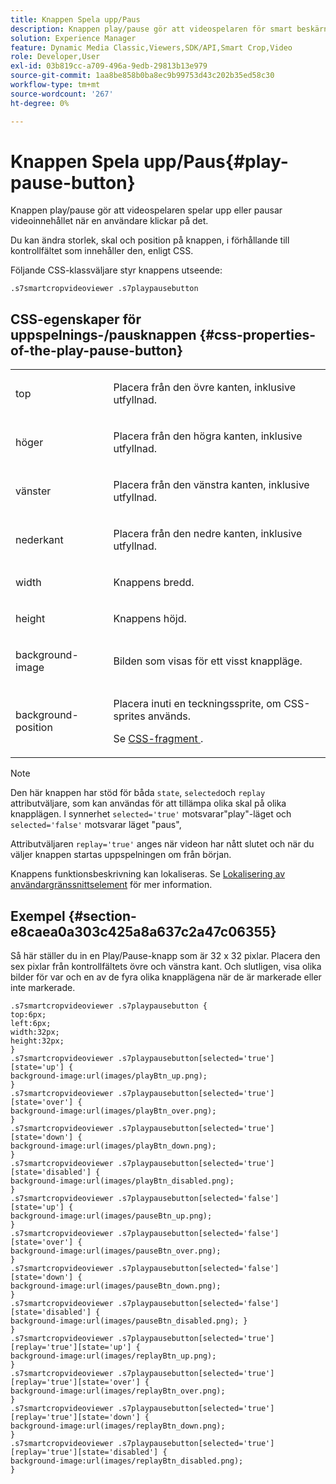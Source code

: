 ```yaml
---
title: Knappen Spela upp/Paus
description: Knappen play/pause gör att videospelaren för smart beskärning spelar upp eller pausar videoinnehållet när en användare klickar på det.
solution: Experience Manager
feature: Dynamic Media Classic,Viewers,SDK/API,Smart Crop,Video
role: Developer,User
exl-id: 03b819cc-a709-496a-9edb-29813b13e979
source-git-commit: 1aa8be858b0ba8ec9b99753d43c202b35ed58c30
workflow-type: tm+mt
source-wordcount: '267'
ht-degree: 0%

---
```


# Knappen Spela upp/Paus{#play-pause-button}

Knappen play/pause gör att videospelaren spelar upp eller pausar videoinnehållet när en användare klickar på det.

<!--<a id="section_061E550C1C1D4DB2BD663A898895B38C"></a>-->

Du kan ändra storlek, skal och position på knappen, i förhållande till kontrollfältet som innehåller den, enligt CSS.

Följande CSS-klassväljare styr knappens utseende:

```
.s7smartcropvideoviewer .s7playpausebutton
```

## CSS-egenskaper för uppspelnings-/pausknappen {#css-properties-of-the-play-pause-button}

<table id="table_C48C56E696304C9BAFEE71BA9EA9A174"> 
 <tbody> 
  <tr> 
   <td colname="col1"> <p> <span class="codeph"> top </span> </p> </td> 
   <td colname="col2"> <p>Placera från den övre kanten, inklusive utfyllnad. </p> </td> 
  </tr> 
  <tr> 
   <td colname="col1"> <p> <span class="codeph"> höger </span> </p> </td> 
   <td colname="col2"> <p>Placera från den högra kanten, inklusive utfyllnad. </p> </td> 
  </tr> 
  <tr> 
   <td colname="col1"> <p> <span class="codeph"> vänster </span> </p> </td> 
   <td colname="col2"> <p>Placera från den vänstra kanten, inklusive utfyllnad. </p> </td> 
  </tr> 
  <tr> 
   <td colname="col1"> <p> <span class="codeph"> nederkant </span> </p> </td> 
   <td colname="col2"> <p> Placera från den nedre kanten, inklusive utfyllnad. </p> </td> 
  </tr> 
  <tr> 
   <td colname="col1"> <p> <span class="codeph"> width </span> </p> </td> 
   <td colname="col2"> <p>Knappens bredd. </p> </td> 
  </tr> 
  <tr> 
   <td colname="col1"> <p> <span class="codeph"> height </span> </p> </td> 
   <td colname="col2"> <p>Knappens höjd. </p> </td> 
  </tr> 
  <tr> 
   <td colname="col1"> <p> <span class="codeph"> background-image </span> </p> </td> 
   <td colname="col2"> <p>Bilden som visas för ett visst knappläge. </p> </td> 
  </tr> 
  <tr> 
   <td colname="col1"> <p> <span class="codeph"> background-position </span> </p> </td> 
   <td colname="col2"> <p> Placera inuti en teckningssprite, om CSS-sprites används. </p> <p>Se <a href="../../../c-html5-aem-asset-viewers/c-html5-aem-smartcropvideo/c-html5-aem-smartcropvideo-viewer-customizingviewer/c-html5-aem-smartcropvideo-customizingviewer.md#section-9b6d8d601cb441d08214dada7bb4eddc" format="dita" scope="local"> CSS-fragment </a>. </p> </td> 
  </tr> 
 </tbody> 
</table>

>[!NOTE]
>
>Den här knappen har stöd för båda `state`, `selected`och `replay` attributväljare, som kan användas för att tillämpa olika skal på olika knapplägen. I synnerhet `selected='true'` motsvarar&quot;play&quot;-läget och `selected='false'` motsvarar läget &quot;paus&quot;,
>
>Attributväljaren `replay='true'` anges när videon har nått slutet och när du väljer knappen startas uppspelningen om från början.

Knappens funktionsbeskrivning kan lokaliseras. Se [Lokalisering av användargränssnittselement](../../../c-html5-aem-asset-viewers/c-html5-aem-smartcropvideo/r-html5-aem-smartcropvideo-viewer-localization.md#concept-1d5ca2d8480f4064a51eddba13940aad) för mer information.

## Exempel {#section-e8caea0a303c425a8a637c2a47c06355}

Så här ställer du in en Play/Pause-knapp som är 32 x 32 pixlar. Placera den sex pixlar från kontrollfältets övre och vänstra kant. Och slutligen, visa olika bilder för var och en av de fyra olika knapplägena när de är markerade eller inte markerade.

```
.s7smartcropvideoviewer .s7playpausebutton { 
top:6px; 
left:6px; 
width:32px; 
height:32px; 
} 
.s7smartcropvideoviewer .s7playpausebutton[selected='true'][state='up'] { 
background-image:url(images/playBtn_up.png); 
} 
.s7smartcropvideoviewer .s7playpausebutton[selected='true'][state='over'] {  
background-image:url(images/playBtn_over.png); 
} 
.s7smartcropvideoviewer .s7playpausebutton[selected='true'][state='down'] {  
background-image:url(images/playBtn_down.png); 
} 
.s7smartcropvideoviewer .s7playpausebutton[selected='true'][state='disabled'] { 
background-image:url(images/playBtn_disabled.png); 
} 
.s7smartcropvideoviewer .s7playpausebutton[selected='false'][state='up'] {  
background-image:url(images/pauseBtn_up.png); 
} 
.s7smartcropvideoviewer .s7playpausebutton[selected='false'][state='over'] {  
background-image:url(images/pauseBtn_over.png); 
} 
.s7smartcropvideoviewer .s7playpausebutton[selected='false'][state='down'] {  
background-image:url(images/pauseBtn_down.png); 
} 
.s7smartcropvideoviewer .s7playpausebutton[selected='false'][state='disabled'] {  
background-image:url(images/pauseBtn_disabled.png); } 
} 
.s7smartcropvideoviewer .s7playpausebutton[selected='true'][replay='true'][state='up'] { 
background-image:url(images/replayBtn_up.png); 
} 
.s7smartcropvideoviewer .s7playpausebutton[selected='true'][replay='true'][state='over'] {  
background-image:url(images/replayBtn_over.png); 
} 
.s7smartcropvideoviewer .s7playpausebutton[selected='true'][replay='true'][state='down'] {  
background-image:url(images/replayBtn_down.png); 
} 
.s7smartcropvideoviewer .s7playpausebutton[selected='true'][replay='true'][state='disabled'] { 
background-image:url(images/replayBtn_disabled.png); 
}
```
